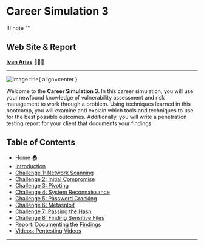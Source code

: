 
# Career Simulation 3

!!! note ""

## Web Site & Report

[**Ivan Arias**](http://www.hcoco1.com) 🧑🏻‍💻



---

![Image title](https://images.unsplash.com/flagged/photo-1560854350-13c0b47a3180?q=80&w=1142&auto=format&fit=crop&ixlib=rb-4.0.3&ixid=M3wxMjA3fDB8MHxwaG90by1wYWdlfHx8fGVufDB8fHx8fA%3D%3D){ align=center }

Welcome to the **Career Simulation 3**. In this career simulation, you will use your newfound knowledge of vulnerability assessment and risk management to work through a problem. Using techniques learned in this bootcamp, you will examine and explain which tools and techniques to use for the best possible outcomes. Additionally, you will write a penetration testing report for your client that documents your findings.

## Table of Contents

- [Home 🏠](index.md)
- [Introduction](2-instructions.md)
- [Challenge 1: Network Scanning](challenge_1.md)
- [Challenge 2: Initial Compromise](challenge_2.md)
- [Challenge 3: Pivoting](challenge_3.md)
- [Challenge 4: System Reconnaissance](challenge_4.md)
- [Challenge 5: Password Cracking](challenge_5.md)
- [Challenge 6: Metasploit](challenge_6.md)
- [Challenge 7: Passing the Hash](challenge_7.md)
- [Challenge 8: Finding Sensitive Files](challenge_8.md)
- [Report: Documenting the Findings](report.md)
- [Videos: Pentesting Videos](links.md)


---


















<!-- # **Introduction**

In this career simulation, you will use your newfound knowledge of vulnerability assessment and risk management to work through a problem. Using techniques learned in this bootcamp, you will examine and explain which tools and techniques to use for the best possible outcomes. Additionally, you will write a penetration testing report for your client that documents your findings.

## Learning Objectives

Your deliverable for this career simulation should demonstrate an understanding of the following learning objectives. These objectives will be used for grading.

### Vulnerabilities Assessment

- Exhibit ethical hacking protocols to evaluate the security of and identify vulnerabilities in target systems, networks, or system infrastructure.
- Perform vulnerability scanning using a variety of tools.
- Use and configure tools to perform offensive security techniques.
- Use modules within Metasploit and explain their purpose.
- Establish Meterpreter sessions and explain how to use them.
- Search for privilege escalation opportunities through lateral movement.
- Apply the pass-the-hash technique to take advantage of flaws in NTLM authentication.

### Interpersonal Skills

- Develop constructive and cooperative working relationships.
- Identify problems using a group approach and develop solutions based on group consensus.
- Apply active listening skills by using reflection, restatement, questioning, and clarification.
- Convey information clearly, correctly, and succinctly.
- Respond appropriately to positive and constructive feedback.
- Reach agreements that promote mutual goals and interests.

### Problem Solving

- Observe and evaluate the outcomes of implementing solutions to assess the need for alternative approaches and to identify lessons learned.
- Recall previously learned information that is relevant to the problem.
- Use a security mindset to identify assets and security goals, potential adversaries and threats, and potential weaknesses.
- Have sufficient inductive and deductive reasoning abilities to do the job successfully.
- Use man pages to learn about unfamiliar commands or switches.
- Search for online information and interact with websites and web applications.
- Critically review, analyze, synthesize, compare, and interpret information.

### Writing

- Communicate thoughts, ideas, and information, which might include technical material, in a logical, organized, and coherent manner.
- Tailor the content to the appropriate audience and purpose.
- Analyze penetration reports and explain their purpose. -->
